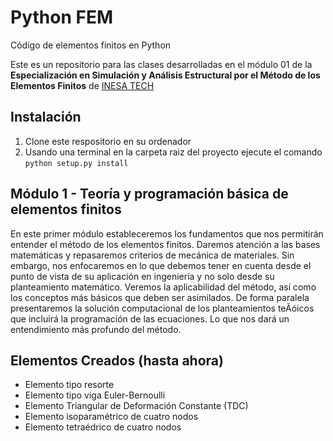 # Python FEM
Código de elementos finitos en Python

Este es un repositorio para las clases desarrolladas en el módulo 01 de la **Especialización en Simulación y Análisis Estructural por el Método de los Elementos Finitos** de [INESA TECH](https://www.inesa-tech.com/)

## Instalación

1. Clone este respositorio en su ordenador
2. Usando una terminal en la carpeta raiz del proyecto ejecute el comando <code>python setup.py install</code>


## Módulo 1 - Teoría y programación básica de elementos finitos
En este primer módulo estableceremos los fundamentos que nos permitirán entender el método de los elementos finitos. Daremos atención a las bases matemáticas y repasaremos criterios de mecánica de materiales. Sin embargo, nos enfocaremos en lo que debemos tener en cuenta desde el punto de vista de su aplicación en ingenierí­a y no solo desde su planteamiento matemático. Veremos la aplicabilidad del método, así como los conceptos más básicos que deben ser asimilados. De forma paralela presentaremos la solución computacional de los planteamientos teÃóicos que incluirá la programación de las ecuaciones. Lo que nos dará un entendimiento más profundo del método.

## Elementos Creados (hasta ahora)
- Elemento tipo resorte
- Elemento tipo viga Euler-Bernoulli
- Elemento Triangular de Deformación Constante (TDC)
- Elemento isoparamétrico de cuatro nodos
- Elemento tetraédrico de cuatro nodos
